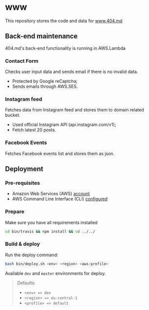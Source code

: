 # www
This repository stores the code and data for www.404.md

## Back-end maintenance

404.md's back-end functionality is running in AWS.Lambda

### Contact Form

Checks user input data and sends email if there is no invalid data.

* Protected by Google reCaptcha;
* Sends emails through AWS.SES.

### Instagram feed

Fetches data from Instagram feed and stores them to domain related bucket.

* Used official Instagram API (api.instagram.com/v1);
* Fetch latest 20 posts.

### Facebook Events

Fetches Facebook events list and stores them as json.

## Deployment

### Pre-requisites

- Amazon Web Services (AWS) [account][1]
- AWS Command Line Interface (CLI) [configured][2]

### Prepare

Make sure you have all requirements installed

```bash
cd bin/travis && npm install && cd ../../
```

### Build & deploy

Run the deploy command:

```bash
bash bin/deploy.sh <env> <region> <aws-profile>
```

Available `dev` and `master` environments for deploy.

>Defaults:
>- `<env> => dev`
>- `<region> => eu-central-1`
>- `<profile> => default`

[1]: https://www.youtube.com/watch?v=WviHsoz8yHk
[2]: https://docs.aws.amazon.com/cli/latest/userguide/cli-chap-getting-started.html
